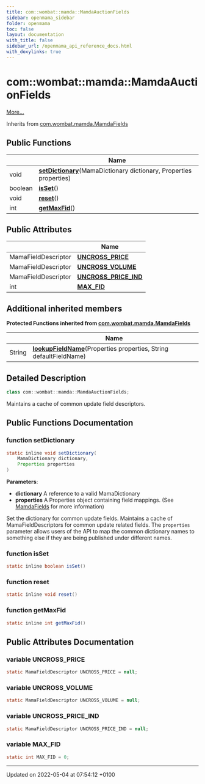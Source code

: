 ```yaml
---
title: com::wombat::mamda::MamdaAuctionFields
sidebar: openmama_sidebar
folder: openmama
toc: false
layout: documentation
with_title: false
sidebar_url: /openmama_api_reference_docs.html
with_doxylinks: true
---
```


# com::wombat::mamda::MamdaAuctionFields



 [More...](#detailed-description)

Inherits from [com.wombat.mamda.MamdaFields](classcom_1_1wombat_1_1mamda_1_1MamdaFields.html)

## Public Functions

|                | Name           |
| -------------- | -------------- |
| void | **[setDictionary](classcom_1_1wombat_1_1mamda_1_1MamdaAuctionFields.html#function-setdictionary)**(MamaDictionary dictionary, Properties properties) |
| boolean | **[isSet](classcom_1_1wombat_1_1mamda_1_1MamdaAuctionFields.html#function-isset)**() |
| void | **[reset](classcom_1_1wombat_1_1mamda_1_1MamdaAuctionFields.html#function-reset)**() |
| int | **[getMaxFid](classcom_1_1wombat_1_1mamda_1_1MamdaAuctionFields.html#function-getmaxfid)**() |

## Public Attributes

|                | Name           |
| -------------- | -------------- |
| MamaFieldDescriptor | **[UNCROSS_PRICE](classcom_1_1wombat_1_1mamda_1_1MamdaAuctionFields.html#variable-uncross-price)**  |
| MamaFieldDescriptor | **[UNCROSS_VOLUME](classcom_1_1wombat_1_1mamda_1_1MamdaAuctionFields.html#variable-uncross-volume)**  |
| MamaFieldDescriptor | **[UNCROSS_PRICE_IND](classcom_1_1wombat_1_1mamda_1_1MamdaAuctionFields.html#variable-uncross-price-ind)**  |
| int | **[MAX_FID](classcom_1_1wombat_1_1mamda_1_1MamdaAuctionFields.html#variable-max-fid)**  |

## Additional inherited members

**Protected Functions inherited from [com.wombat.mamda.MamdaFields](classcom_1_1wombat_1_1mamda_1_1MamdaFields.html)**

|                | Name           |
| -------------- | -------------- |
| String | **[lookupFieldName](classcom_1_1wombat_1_1mamda_1_1MamdaFields.html#function-lookupfieldname)**(Properties properties, String defaultFieldName) |


## Detailed Description

```java
class com::wombat::mamda::MamdaAuctionFields;
```


Maintains a cache of common update field descriptors. 

## Public Functions Documentation

### function setDictionary

```java
static inline void setDictionary(
    MamaDictionary dictionary,
    Properties properties
)
```


**Parameters**: 

  * **dictionary** A reference to a valid MamaDictionary 
  * **properties** A Properties object containing field mappings. (See [MamdaFields](classcom_1_1wombat_1_1mamda_1_1MamdaFields.html) for more information) 


Set the dictionary for common update fields. Maintains a cache of MamaFieldDescriptors for common update related fields. The `properties` parameter allows users of the API to map the common dictionary names to something else if they are being published under different names.


### function isSet

```java
static inline boolean isSet()
```


### function reset

```java
static inline void reset()
```


### function getMaxFid

```java
static inline int getMaxFid()
```


## Public Attributes Documentation

### variable UNCROSS_PRICE

```java
static MamaFieldDescriptor UNCROSS_PRICE = null;
```


### variable UNCROSS_VOLUME

```java
static MamaFieldDescriptor UNCROSS_VOLUME = null;
```


### variable UNCROSS_PRICE_IND

```java
static MamaFieldDescriptor UNCROSS_PRICE_IND = null;
```


### variable MAX_FID

```java
static int MAX_FID = 0;
```


-------------------------------

Updated on 2022-05-04 at 07:54:12 +0100